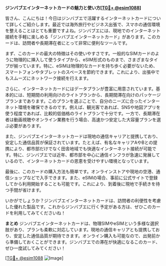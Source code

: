 **ジンバブエインターネットカードの魅力と使い方[[TG💪+ @esim1088](https://t.me/s/esim1088)]**

皆さん、こんにちは！今日はジンバブエで活躍するインターネットカードについて詳しくご紹介します。最近では海外旅行やビジネス出張で、スマホの通信環境を整えることはとても重要ですよね。ジンバブエには、現地でのインターネット接続を手軽に楽しめる「ジンバブエインターネットカード」があります。このカードは、訪問者や長期滞在者にとって非常に便利なツールです。

まず、このカードの最大の特徴はその使いやすさです。一般的なSIMカードのように物理的に挿入して使うタイプから、eSIM形式のものまで、さまざまなタイプが揃っています。特に、eSIMは物理的なカードを持ち歩く必要がないため、スマートフォンやタブレットのスペースを節約できます。これにより、出張中でもスムーズにネットワーク接続を行えます。

さらに、インターネットカードにはデータプランが豊富に用意されています。基本的には、短期間の利用向けのライトプランから、長期間滞在向けのパッケージプランまであります。このプランを選ぶことで、自分のニーズに合ったインターネット環境を確保できるのです。例えば、観光客であれば、SNSや地図アプリを使う程度であれば、比較的低価格のライトプランで十分です。一方で、長期滞在者は動画視聴やオンライン業務を行う場合、高速かつ安定した大容量プランを選ぶ必要があります。

また、ジンバブエインターネットカードは現地の通信キャリアと提携しており、安定した通信品質が保証されています。たとえば、有名なキャリアAやBとの提携により、都市部だけでなく田舎地域でも快適なインターネット接続が可能です。特に、ジンバブエでは近年、都市部を中心に通信インフラが急速に発展しているので、インターネットカードの恩恵を受けやすい環境となっています。

最後に、このカードの購入方法も簡単です。オンラインストアや現地の空港、通信ショップなどで入手できます。また、eSIMの場合、事前に公式サイトで登録してから利用開始することも可能です。これにより、到着後に現地で手続きを待つ手間が省けます。

いかがでしょうか？ジンバブエインターネットカードは、訪問者の利便性を考慮した優れた製品です。これからジンバブエに行く予定がある方は、ぜひこのカードを利用してみてくださいね！

**まとめ**
ジンバブエインターネットカードは、物理SIMやeSIMという多様な選択肢があり、プランも柔軟に対応しています。現地の通信キャリアとも提携しており、安定した通信品質が期待できます。オンライン購入も可能なので、出発前から準備しておくことができます。ジンバブエでの滞在が快適になるこのカード、ぜひ一度試してみてください！

[[TG💪+ @esim1088](https://t.me/s/esim1088) ![Image](https://i.postimg.cc/Y0z9fWf4/image.png)]